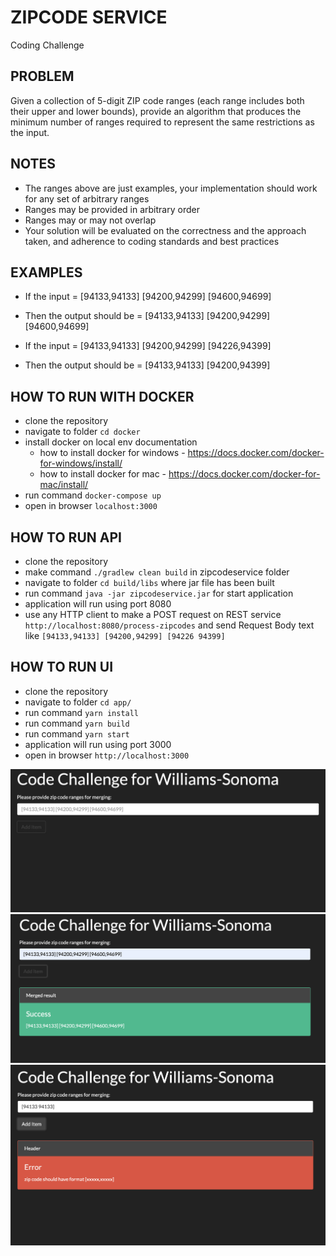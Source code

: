 # ZIPCODE SERVICE

Coding Challenge

## PROBLEM

Given a collection of 5-digit ZIP code ranges (each range includes both their upper and lower bounds), provide an algorithm that produces the minimum number of ranges required to represent the same restrictions as the input.

## NOTES

- The ranges above are just examples, your implementation should work for any set of arbitrary ranges
- Ranges may be provided in arbitrary order
- Ranges may or may not overlap
- Your solution will be evaluated on the correctness and the approach taken, and adherence to coding standards and best practices

## EXAMPLES

- If the input = [94133,94133] [94200,94299] [94600,94699]
- Then the output should be = [94133,94133] [94200,94299] [94600,94699]
 
- If the input = [94133,94133] [94200,94299] [94226,94399]
- Then the output should be = [94133,94133] [94200,94399]

## HOW TO RUN WITH DOCKER

- clone the repository
- navigate to folder `cd docker`
- install docker on local env documentation 
  - how to install docker for windows - https://docs.docker.com/docker-for-windows/install/
  - how to install docker for mac - https://docs.docker.com/docker-for-mac/install/
- run command `docker-compose up`
- open in browser `localhost:3000`

## HOW TO RUN API

- clone the repository
- make command `./gradlew clean build` in zipcodeservice folder
- navigate to folder `cd build/libs` where jar file has been built
- run command `java -jar zipcodeservice.jar` for start application
- application will run using port 8080
- use any HTTP client to make a POST request on REST service `http://localhost:8080/process-zipcodes` and send Request Body text like `[94133,94133] [94200,94299] [94226 94399]` 

## HOW TO RUN UI

- clone the repository
- navigate to folder `cd app/`
- run command `yarn install`
- run command `yarn build`
- run command `yarn start`
- application will run using port 3000
- open in browser `http://localhost:3000`


![Image description](/images/1.png)
![Image description](/images/2.png)
![Image description](/images/3.png)